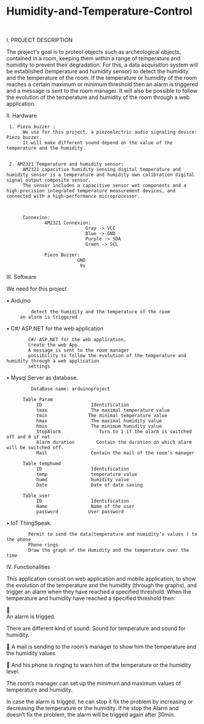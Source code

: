 # Humidity-and-Temperature-Control

 

I.	PROJECT DESCRIPTION

The project's goal is to protect objects such as archeological objects, contained in a room, keeping them within a range of temperature and humidity to prevent their degradation.
For this, a data acquisition system will be established (temperature and humidity sensor) to detect the humidity and the temperature of the room.
If the temperature or humidity of the room reaches a certain maximum or minimum threshold then an alarm is triggered and a message is sent to the room manager. It will also be possible to follow the evolution of the temperature and humidity of the room through a web application.

II.	Hardware

     1. Piezo buzzer :
          We use for this project, a piezoelectric audio signaling device: Piezo buzzer.
          It will make different sound depend on the value of the temperature and the humidity.


     2. AM2321 Temperature and humidity sensor:
          AM2321 capacitive humidity sensing digital temperature and humidity sensor is a temperature and humidity own calibration digital signal output composite sensor. 
          The sensor includes a capacitive sensor wet components and a high-precision integrated temperature measurement devices, and connected with a high-performance microprocessor.



          Connexion:
                  AM2321 Connexion:
                                 Gray -> VCC
                                 Blue -> GND
                                 Purple -> SDA
                                 Green -> SCL

                  Piezo Buzzer:
                              GND 
                               9v

III.  Software

We need for this project

•	Arduino

     	     detect the humidity and the temperature of the room
	     an alarm is triggered
	     
•	C#/ ASP.NET for the web application

	     	C#/ ASP.NET for the web application,
     		Create the web App.
     		A message is sent to the room manager
     		possibility to follow the evolution of the temperature and humidity through a web application
     		settings
		
•	Mysql Server as database. 

    		 DataBase name: arduinoproject
     
          Table Param
               ID	               Identification
               tmax	               The maximal temperature value
               tmin 	          The minimal temperature value
               hmax	               The maximal humidity value
               hmin	               The minimum humidity value
               StopAlarm	          Turn to 1 if the alarm is switched off and 0 if not
               Alarm duration	     Contain the duration on which alarm will be switched off.
               Mail	               Contain the mail of the room’s manager

          Table temphumd
               ID	               Identification
               temp	               temperature value
               humd	               humidity value
               Date	               Date of date saving

          Table user
               ID	               Identification
               Name	               Name of the user
               password	          User password


•	IoT ThingSpeak.
	
     		Permit to send the data(temperature and humidity’s values ) to the phone 
     		Phone rings
     		Draw the graph of the Humidity and the temperature over the time
	
IV. Functionalities

This application consist on web application and mobile application, to show the evolution of the temperature and the humidity (through the graphs), and trigger an alarm when they have reached a specified threshold.
When the temperature and humidity have reached a specified threshold then:

	
An alarm is trigged. 

There are different kind of sound: Sound for temperature and sound for humidity.

	A mail is sending to the room’s manager to show him the temperature and the humidity values

	And his phone is ringing to warn him of the temperature or the humidity level. 

The room’s manager can set up the minimum and maximum values of temperature and humidity. 

In case the alarm is trigged, he can stop it fix the problem by increasing or decreasing the temperature or the humidity.
If he stop the Alarm and doesn’t fix the problem, the alarm will be trigged again after 30min.











